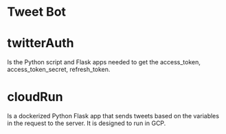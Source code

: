 # Tweet Bot
# twitterAuth 
Is the Python script and Flask apps needed to get the access_token, access_token_secret, refresh_token.
# cloudRun 
Is a dockerized Python Flask app that sends tweets based on the variables in the request to the server. It is designed to run in GCP.